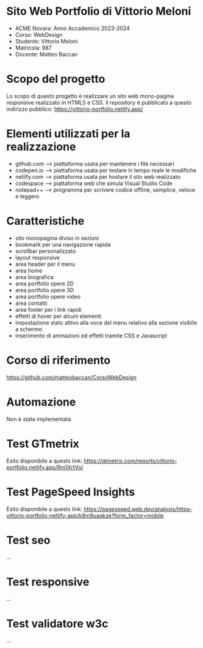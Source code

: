 # Sito Web Portfolio di Vittorio Meloni
- ACME Novara: Anno Accademico 2023-2024
- Corso: WebDesign
- Studente: Vittorio Meloni
- Matricola: 987
- Docente: Matteo Baccan

# Scopo del progetto
Lo scopo di questo progetto è realizzare un sito web mono-pagina responsive realizzato in HTML5 e CSS.
Il repository è pubblicato a questo indirizzo pubblico: https://vittorio-portfolio.netlify.app/

# Elementi utilizzati per la realizzazione
- github.com    --> piattaforma usata per mantenere i file necessari
- codepen.io    --> piattaforma usata per testare in tempo reale le modifiche
- netlify.com   --> piattaforma usata per hostare il sito web realizzato
- codespace     --> piattaforma web che simula Visual Studio Code
- notepad++     --> programma per scrivere codice offline, semplice, veloce e leggero

# Caratteristiche
- sito monopagina diviso in sezioni
- bookmark per una navigazione rapida
- scrollbar personalizzato
- layout responsive
- area header per il menu
- area home
- area biografica
- area portfolio opere 2D
- area portfolio opere 3D
- area portfolio opere video
- area contatti
- area footer per i link rapidi
- effetti di hover per alcuni elementi
- impostazione stato attivo alla voce del menu relativo alla sezione visibile a schermo
- inserimento di animazioni ed effetti tramite CSS e Javascript

# Corso di riferimento
https://github.com/matteobaccan/CorsoWebDesign

# Automazione
Non è stata implementata

# Test GTmetrix
Esito disponibile a questo link: 
https://gtmetrix.com/reports/vittorio-portfolio.netlify.app/Rm1XrtVo/

# Test PageSpeed Insights
Esito disponibile a questo link:
https://pagespeed.web.dev/analysis/https-vittorio-portfolio-netlify-app/k8m9uaqkze?form_factor=mobile

# Test seo
...

# Test responsive
...

# Test validatore w3c
...
